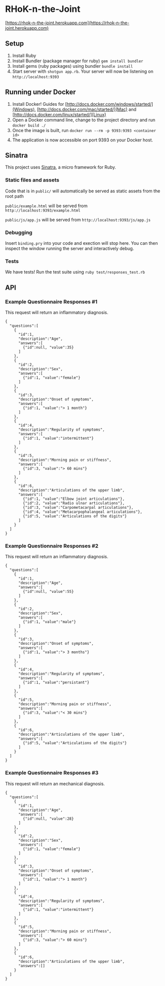 # RHoK-n-the-Joint

[https://rhok-n-the-joint.herokuapp.com](https://rhok-n-the-joint.herokuapp.com)

## Setup
1. Install Ruby
2. Install Bundler (package manager for ruby) `gem install bundler`
3. Install gems (ruby packages) using bundler `bundle install`
4. Start server with `shotgun app.rb`. Your server will now be listening on `http://localhost:9393`

## Running under Docker
1. Install Docker! Guides for [http://docs.docker.com/windows/started/](Windows), [http://docs.docker.com/mac/started/](Mac) and [http://docs.docker.com/linux/started/](Linux)
2. Open a Docker command line, change to the project directory and run `docker build ./`
3. Once the image is built, run `docker run --rm -p 9393:9393 <container id>`
4. The application is now accessible on port 9393 on your Docker host.

## Sinatra

This project uses [Sinatra](http://www.sinatrarb.com), a micro framework for Ruby.

### Static files and assets

Code that is in `public/` will automatically be served as static assets from the root path

`public/example.html` will be served from `http://localhost:9393/example.html`

`public/js/app.js` will be served from `http://localhost:9393/js/app.js`

### Debugging

Insert `binding.pry` into your code and exection will stop here. You can then inspect the window running the server and interactively debug.

### Tests

We have tests! Run the test suite using `ruby test/responses_test.rb`

## API

### Example Questionnaire Responses #1

This request will return an inflammatory diagnosis.

```
{
  "questions":[
    {
      "id":1,
      "description":"Age",
      "answers":[
        {"id":null, "value":35}
      ]
    },
    {
      "id":2,
      "description":"Sex",
      "answers":[
        {"id":1, "value":"female"}
      ]
    },
    {
      "id":3,
      "description":"Onset of symptoms",
      "answers":[
        {"id":1, "value":"> 1 month"}
      ]
    },
    {
      "id":4,
      "description":"Regularity of symptoms",
      "answers":[
        {"id":1, "value":"intermittent"}
      ]
    },
    {
      "id":5,
      "description":"Morning pain or stiffness",
      "answers":[
        {"id":3, "value":"> 60 mins"}
      ]
    },
    {
      "id":6,
      "description":"Articulations of the upper limb",
      "answers":[
        {"id":1, "value":"Elbow joint articulations"},
        {"id":2, "value":"Radio ulnar articulations"},
        {"id":3, "value":"Carpometacarpal articulations"},
        {"id":4, "value":"Metacarpophalangeal articulations"},
        {"id":5, "value":"Articulations of the digits"}
      ]
    }
  ]
}
```

### Example Questionnaire Responses #2

This request will return an inflammatory diagnosis.

```
{
  "questions":[
    {
      "id":1,
      "description":"Age",
      "answers":[
        {"id":null, "value":55}
      ]
    },
    {
      "id":2,
      "description":"Sex",
      "answers":[
        {"id":1, "value":"male"}
      ]
    },
    {
      "id":3,
      "description":"Onset of symptoms",
      "answers":[
        {"id":1, "value":"> 3 months"}
      ]
    },
    {
      "id":4,
      "description":"Regularity of symptoms",
      "answers":[
        {"id":1, "value":"persistant"}
      ]
    },
    {
      "id":5,
      "description":"Morning pain or stiffness",
      "answers":[
        {"id":3, "value":"< 30 mins"}
      ]
    },
    {
      "id":6,
      "description":"Articulations of the upper limb",
      "answers":[
        {"id":5, "value":"Articulations of the digits"}
      ]
    }
  ]
}
```


### Example Questionnaire Responses #3

This request will return an mechanical diagnosis.

```
{
  "questions":[
    {
      "id":1,
      "description":"Age",
      "answers":[
        {"id":null, "value":28}
      ]
    },
    {
      "id":2,
      "description":"Sex",
      "answers":[
        {"id":1, "value":"female"}
      ]
    },
    {
      "id":3,
      "description":"Onset of symptoms",
      "answers":[
        {"id":1, "value":"> 1 month"}
      ]
    },
    {
      "id":4,
      "description":"Regularity of symptoms",
      "answers":[
        {"id":1, "value":"intermittent"}
      ]
    },
    {
      "id":5,
      "description":"Morning pain or stiffness",
      "answers":[
        {"id":3, "value":"> 60 mins"}
      ]
    },
    {
      "id":6,
      "description":"Articulations of the upper limb",
      "answers":[]
    }
  ]
}
```
